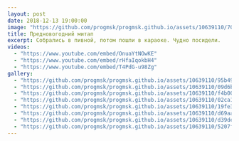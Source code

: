 ```yaml
---
layout: post
date: 2018-12-13 19:00:00
image: "https://github.com/progmsk/progmsk.github.io/assets/10639110/7091d209-bc4a-43c4-a54a-6ac318723410"
title: Предновогодний митап
excerpt: Собрались в пивной, потом пошли в караоке. Чудно посидели.
videos:
  - "https://www.youtube.com/embed/OnuaYtNOwKE"
  - "https://www.youtube.com/embed/rHfaIqokbH4"
  - "https://www.youtube.com/embed/T4PdG-u98Zg"
gallery:
  - "https://github.com/progmsk/progmsk.github.io/assets/10639110/95b49e69-6113-47f0-b8ac-ad5eca4a96ab"
  - "https://github.com/progmsk/progmsk.github.io/assets/10639110/09d6b833-cc90-4fff-812e-41c564dd860c"
  - "https://github.com/progmsk/progmsk.github.io/assets/10639110/f4b0038b-db28-4fa3-b61b-5dcc9cfdcfe4"
  - "https://github.com/progmsk/progmsk.github.io/assets/10639110/02ca1afc-b643-4f83-895b-60cc1b76c31b"
  - "https://github.com/progmsk/progmsk.github.io/assets/10639110/19fe3e7c-cd06-42d7-9ae3-5b668b069e49"
  - "https://github.com/progmsk/progmsk.github.io/assets/10639110/d69aa5a9-cb12-40fa-9943-73b3e6fabf97"
  - "https://github.com/progmsk/progmsk.github.io/assets/10639110/d39de111-39e0-42d1-99f9-5ebbe9d98bff"
  - "https://github.com/progmsk/progmsk.github.io/assets/10639110/5207f27c-a11f-4920-a988-bda97ee72991"
---
```

